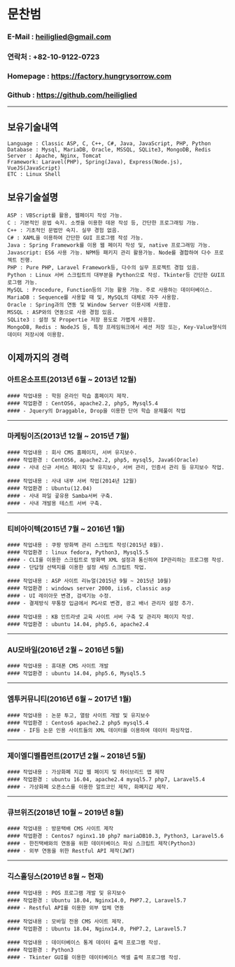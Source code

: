 # 문찬범 

### E-Mail : heiliglied@gmail.com 
### 연락처 : +82-10-9122-0723 
### Homepage : https://factory.hungrysorrow.com 
### Github : https://github.com/heiliglied 
---------------------------- 

## 보유기술내역 
```
Language : Classic ASP, C, C++, C#, Java, JavaScript, PHP, Python 
Database : Mysql, MariaDB, Oracle, MSSQL, SQLite3, MongoDB, Redis 
Server : Apache, Nginx, Tomcat 
Framework: Laravel(PHP), Spring(Java), Express(Node.js), VueJS(JavaScript) 
ETC : Linux Shell 
```

## 보유기술설명
``` 
ASP : VBScript를 활용, 웹페이지 작성 가능.
C : 기본적인 문법 숙지. 소켓을 이용한 데몬 작성 등, 간단한 프로그래밍 가능. 
C++ : 기초적인 문법만 숙지. 실무 경험 없음. 
C# : XAML을 이용하여 간단한 GUI 프로그램 작성 가능. 
Java : Spring Framework를 이용 웹 페이지 작성 및, native 프로그래밍 가능. 
Javascript: ES6 사용 가능. NPM등 패키지 관리 활용가능. Node를 결합하여 다수 프로젝트 진행. 
PHP : Pure PHP, Laravel Framework등, 다수의 실무 프로젝트 경험 있음. 
Python : Linux 서버 스크립트의 대부분을 Python으로 작성. Tkinter등 간단한 GUI프로그램 가능. 
MySQL : Procedure, Function등의 기능 활용 가능. 주로 사용하는 데이터베이스.
MariaDB : Sequence를 사용할 때 및, MySQL의 대체로 자주 사용함.
Oracle : Spring과의 연동 및 Window Server 이용시에 사용함. 
MSSQL : ASP와의 연동으로 사용 경험 있음.
SQLite3 : 설정 및 Propertie 저장 용도로 가볍게 사용함.
MongoDB, Redis : NodeJS 등, 특정 프레임워크에서 세션 저장 또는, Key-Value형식의 데이터 저장시에 이용함.
```

## 이제까지의 경력 
### 아트온소프트(2013년 6월 ~ 2013년 12월) 
```
#### 작업내용 : 학원 온라인 학습 홈페이지 제작.
#### 작업환경 : CentOS6, apache2.2, php5, Mysql5.4
#### - Jquery의 Draggable, Drop을 이용한 단어 학습 문제풀이 작업
```
------------------------------------------------------
### 마케팅이즈(2013년 12월 ~ 2015년 7월)
```
#### 작업내용 : 회사 CMS 홈페이지, 서버 유지보수.
#### 작업환경 : CentOS6, apache2.2, php5, mysql5, Java6(Oracle)
#### - 사내 신규 서비스 페이지 및 유지보수, 서버 관리, 인증서 관리 등 유지보수 작업.
```
```
#### 작업내용 : 사내 내부 서버 작업(2014년 12월)
#### 작업환경 : Ubuntu(12.04)
#### - 사내 파일 곻유용 Samba서버 구축.
#### - 사내 개발용 테스트 서버 구축.
```
------------------------------------------------------
### 티비아이텍(2015년 7월 ~ 2016년 1월)
```
#### 작업내용 : 쿠팡 방화벽 관리 스크립트 작성(2015년 8월).
#### 작업환경 : linux fedora, Python3, Mysql5.5
#### - CLI를 이용한 스크립트로 방화벽 XML 설정과 통신하여 IP관리하는 프로그램 작성.
#### - 단답형 선택지를 이용한 설정 세팅 스크립트 작업.
```
```
#### 작업내용 : ASP 사이트 리뉴얼(2015년 9월 ~ 2015년 10월)
#### 작업환경 : windows server 2000, iis6, classic asp
#### - UI 레이아웃 변경, 검색기능 수정.
#### - 결제방식 무통장 입금에서 PG사로 변경, 광고 배너 관리자 설정 추가.
```
```
#### 작업내용 : KB 인트라넷 교육 사이트 서버 구축 및 관리자 페이지 작성.
#### 작업환경 : ubuntu 14.04, php5.6, apache2.4
```
------------------------------------------------------
### AU모바일(2016년 2월 ~ 2016년 5월)
```
#### 작업내용 : 휴대폰 CMS 사이트 개발
#### 작업환경 : ubuntu 14.04, php5.6, Mysql5.5
```
------------------------------------------------------
### 엠투커뮤니티(2016년 6월 ~ 2017년 1월)
```
#### 작업내용 : 논문 투고, 열람 사이트 개발 및 유지보수
#### 작업환경 : Centos6 apache2.2 php5 mysql5.4
#### - IF등 논문 인용 사이트들의 XML 데이터를 이용하여 데이터 파싱작업.
```
------------------------------------------------------
### 제이엘디벨롭먼트(2017년 2월 ~ 2018년 5월)
```
#### 작업내용 : 가상화폐 지갑 웹 페이지 및 하이브리드 앱 제작
#### 작업환경 : ubuntu 16.04, apache2.4 mysql5.7 php7, Laravel5.4
#### - 가상화폐 오픈소스를 이용한 알트코인 제작, 화폐지갑 제작.
```
------------------------------------------------------
### 큐브위즈(2018년 10월 ~ 2019년 8월)
```
#### 작업내용 : 방문택배 CMS 사이트 제작
#### 작업환경 : Centos7 nginx1.10 php7 mariaDB10.3, Python3, Laravel5.6
#### - 한진택배와의 연동을 위한 데이터베이스 파싱 스크립트 제작(Python3)
#### - 외부 연동을 위한 Restful API 제작(JWT)
```
------------------------------------------------------
### 긱스홀딩스(2019년 8월 ~ 현재)
```
#### 작업내용 : POS 프로그램 개발 및 유지보수
#### 작업환경 : Ubuntu 18.04, Nginx14.0, PHP7.2, Laravel5.7
#### - Restful API를 이용한 외부 업체 연동
```
```
#### 작업내용 : 모바일 전용 CMS 사이트 제작.
#### 작업환경 : Ubuntu 18.04, Nginx14.0, PHP7.2, Laravel5.7
```
```
#### 작업내용 : 데이터베이스 통계 데이터 출력 프로그램 작성.
#### 작업환경 : Python3
#### - Tkinter GUI를 이용한 데이터베이스 엑셀 출력 프로그램 작성.
```
